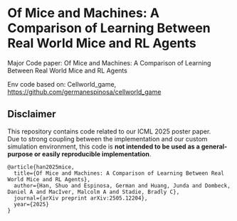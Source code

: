 # Of Mice and Machines: A Comparison of Learning Between Real World Mice and RL Agents

Major Code paper: Of Mice and Machines: A Comparison of Learning Between Real World Mice and RL Agents


Env code based on: Cellworld_game,  https://github.com/germanespinosa/cellworld_game

##  Disclaimer

This repository contains code related to our ICML 2025 poster paper.  
Due to strong coupling between the implementation and our custom simulation environment, this code is **not intended to be used as a general-purpose or easily reproducible implementation**.

```
@article{han2025mice,
  title={Of Mice and Machines: A Comparison of Learning Between Real World Mice and RL Agents},
  author={Han, Shuo and Espinosa, German and Huang, Junda and Dombeck, Daniel A and MacIver, Malcolm A and Stadie, Bradly C},
  journal={arXiv preprint arXiv:2505.12204},
  year={2025}
}
```
